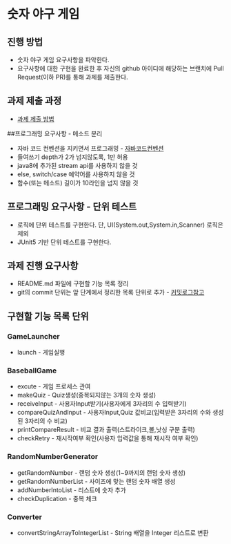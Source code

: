 # 숫자 야구 게임
## 진행 방법
* 숫자 야구 게임 요구사항을 파악한다.
* 요구사항에 대한 구현을 완료한 후 자신의 github 아이디에 해당하는 브랜치에 Pull Request(이하 PR)를 통해 과제를 제출한다.

## 과제 제출 과정
* [과제 제출 방법](https://github.com/next-step/nextstep-docs/tree/master/precourse)

##프로그래밍 요구사항 - 메소드 분리
* 자바 코드 컨벤션을 지키면서 프로그래밍 - [자바코드컨벤션](https://naver.github.io/hackday-conventions-java/)
* 들여쓰기 depth가 2가 넘지않도록, 1만 허용
* java8에 추가된 stream api를 사용하지 않을 것
* else, switch/case 예약어를 사용하지 않을 것
* 함수(또는 메소드) 길이가 10라인을 넘지 않을 것

## 프로그래밍 요구사항 - 단위 테스트
* 로직에 단위 테스트를 구현한다. 단, UI(System.out,System.in,Scanner) 로직은 제외
* JUnit5 기반 단위 테스트를 구현한다.

## 과제 진행 요구사항
* README.md 파일에 구현할 기능 목록 정리
* git의 commit 단위는 앞 단계에서 정리한 목록 단위로 추가 - [커밋로그참고](https://gist.github.com/stephenparish/9941e89d80e2bc58a153)

## 구현할 기능 목록 단위
### GameLauncher
* launch - 게임실행

### BaseballGame
* excute - 게임 프로세스 관여
* makeQuiz - Quiz생성(중복되지않는 3개의 숫자 생성)
* receiveInput - 사용자Input받기(사용자에게 3자리의 수 입력받기)
* compareQuizAndInput - 사용자Input,Quiz 값비교(입력받은 3자리의 수와 생성된 3자리의 수 비교)
* printCompareResult - 비교 결과 출력(스트라이크,볼,낫싱 구분 출력)
* checkRetry - 재시작여부 확인(사용자 입력값을 통해 재시작 여부 확인)

### RandomNumberGenerator
* getRandomNumber - 랜덤 숫자 생성(1~9까지의 랜덤 숫자 생성)
* getRandomNumberList - 사이즈에 맞는 랜덤 숫자 배열 생성
* addNumberIntoList - 리스트에 숫자 추가
* checkDuplication - 중복 체크

### Converter
* convertStringArrayToIntegerList - String 배열을 Integer 리스트로 변환
